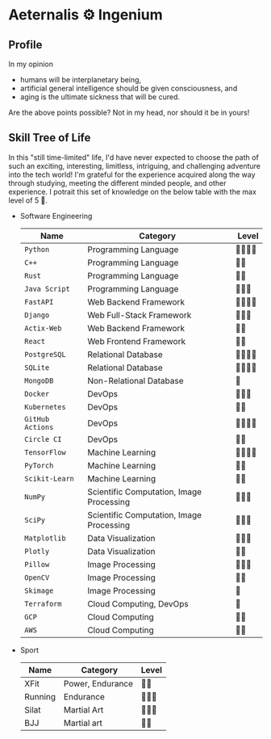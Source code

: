 # **Aeternalis** ⚙️ **Ingenium**

## **Profile**
In my opinion

* humans will be interplanetary being,
* artificial general intelligence should be given consciousness, and
* aging is the ultimate sickness that will be cured.

Are the above points possible? Not in my head, nor should it be in yours!

## **Skill Tree of Life**
In this "still time-limited" life, I'd have never expected to choose the path of such an exciting, interesting, limitless, intriguing, and challenging adventure into the tech world! I'm grateful for the experience acquired along the way through studying, meeting the different minded people, and other experience. I potrait this set of knowledge on the below table with the max level of 5 🚀.

* Software Engineering

  Name | Category | Level
  --|--|--
  `Python` | Programming Language | 🚀🚀🚀🚀
  `C++` | Programming Language | 🚀🚀
  `Rust` | Programming Language | 🚀🚀
  `Java Script` | Programming Language | 🚀🚀🚀
  `FastAPI` | Web Backend Framework | 🚀🚀🚀🚀
  `Django` | Web Full-Stack Framework | 🚀🚀🚀
  `Actix-Web` | Web Backend Framework | 🚀🚀
  `React` | Web Frontend Framework | 🚀🚀
  `PostgreSQL` | Relational Database | 🚀🚀🚀🚀
  `SQLite` | Relational Database | 🚀🚀🚀🚀
  `MongoDB` | Non-Relational Database | 🚀
  `Docker` | DevOps | 🚀🚀🚀
  `Kubernetes` | DevOps | 🚀🚀
  `GitHub Actions` | DevOps | 🚀🚀🚀🚀
  `Circle CI` | DevOps | 🚀🚀
  `TensorFlow` | Machine Learning | 🚀🚀🚀🚀
  `PyTorch` | Machine Learning | 🚀🚀
  `Scikit-Learn` | Machine Learning | 🚀🚀
  `NumPy` | Scientific Computation, Image Processing | 🚀🚀🚀
  `SciPy` | Scientific Computation, Image Processing | 🚀🚀🚀
  `Matplotlib` | Data Visualization |  🚀🚀🚀
  `Plotly` | Data Visualization | 🚀🚀
  `Pillow` | Image Processing | 🚀🚀🚀
  `OpenCV` | Image Processing | 🚀🚀
  `Skimage` | Image Processing | 🚀
  `Terraform` | Cloud Computing, DevOps | 🚀
  `GCP` | Cloud Computing | 🚀🚀
  `AWS` | Cloud Computing | 🚀🚀

* Sport

  Name | Category | Level
  --|--|--
  XFit | Power, Endurance | 🚀🚀
  Running | Endurance | 🚀🚀🚀
  Silat | Martial Art | 🚀🚀🚀
  BJJ | Martial art | 🚀🚀
